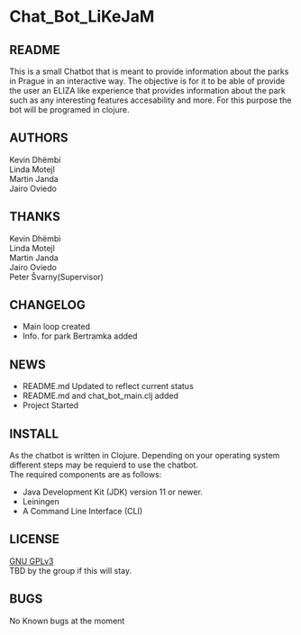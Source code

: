 # Chat_Bot_LiKeJaM
## README
This is a small Chatbot that is meant to provide information about the parks in Prague in an interactive way. The objective is for it to be able of provide the user an ELIZA like experience that provides information about the park such as any interesting features accesability and more. For this purpose the bot will be programed in clojure.
## AUTHORS
Kevin Dhëmbi  
Linda Motejl  
Martin Janda  
Jairo Oviedo  
## THANKS
Kevin Dhëmbi  
Linda Motejl  
Martin Janda  
Jairo Oviedo  
Peter Švarny(Supervisor)
## CHANGELOG	
- Main loop created
- Info. for park Bertramka added
## NEWS	
- README.md Updated to reflect current status
- README.md and chat_bot_main.clj added
- Project Started
## INSTALL	
As the chatbot is written in Clojure. Depending on your operating system different steps may be requierd to use the chatbot.  
The required components are as follows:
- Java Development Kit (JDK) version 11 or newer.
- Leiningen
- A Command Line Interface (CLI)
## LICENSE
[GNU GPLv3](https://spdx.org/licenses/GPL-3.0-or-later.html)  
TBD by the group if this will stay.
## BUGS
No Known bugs at the moment
